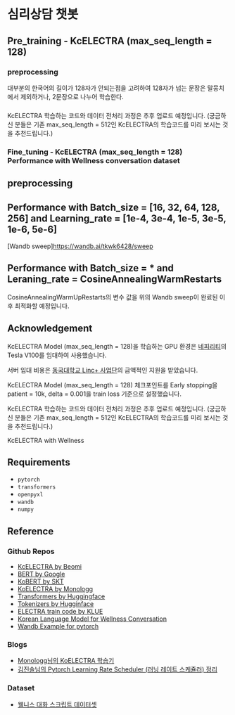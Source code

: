 # 심리상담 챗봇

## Pre_training - KcELECTRA (max_seq_length = 128)

### preprocessing
대부분의 한국어의 길이가 128자가 안되는점을 고려하여 128자가 넘는 문장은 말뭉치에서 제외하거나, 2문장으로 나누어 학습한다.

###

KcELECTRA 학습하는 코드와 데이터 전처리 과정은 추후 업로드 예정입니다. 
(궁금하신 분들은 기존 max_seq_length = 512인 KcELECTRA의 학습코드를 미리 보시는 것을 추천드립니다.)

### Fine_tuning - KcELECTRA (max_seq_length = 128) Performance with Wellness conversation dataset

## preprocessing

## Performance with Batch_size = [16, 32, 64, 128, 256] and Learning_rate = [1e-4, 3e-4, 1e-5, 3e-5, 1e-6, 5e-6]

[Wandb sweep]https://wandb.ai/tkwk6428/sweep

## Performance with Batch_size = * and Leraning_rate = CosineAnnealingWarmRestarts

CosineAnnealingWarmUpRestarts의 변수 값을 위의 Wandb sweep이 완료된 이후 최적화할 예정입니다.

## Acknowledgement

KcELECTRA Model (max_seq_length = 128)을 학습하는 GPU 환경은 [네피리티](https://www.nepirity.com/)의 Tesla V100를 임대하여 사용했습니다.

서버 임대 비용은 [동국대학교 Linc+ 사업단](https://lincplus.dongguk.edu/)의 금액적인 지원을 받았습니다.

KcELECTRA Model (max_seq_length = 128) 체크포인트를 Early stopping을 patient = 10k, delta = 0.001을 train loss 기준으로 설정했습니다.

KcELECTRA 학습하는 코드와 데이터 전처리 과정은 추후 업로드 예정입니다. 
(궁금하신 분들은 기존 max_seq_length = 512인 KcELECTRA의 학습코드를 미리 보시는 것을 추천드립니다.)

KcELECTRA with Wellness

## Requirements

- `pytorch`
- `transformers`
- `openpyxl`
- `wandb`
- `numpy`

## Reference 

### Github Repos
- [KcELECTRA by Beomi](https://github.com/Beomi/KcELECTRA)
- [BERT by Google](https://github.com/google-research/bert)
- [KoBERT by SKT](https://github.com/SKTBrain/KoBERT)
- [KoELECTRA by Monologg](https://github.com/monologg/KoELECTRA/)
- [Transformers by Huggingface](https://github.com/huggingface/transformers)
- [Tokenizers by Hugginface](https://github.com/huggingface/tokenizers)
- [ELECTRA train code by KLUE](https://github.com/KLUE-benchmark/KLUE-ELECTRA)
- [Korean Language Model for Wellness Conversation](https://github.com/nawnoes/WellnessConversation-LanguageModel/)
- [Wandb Example for pytorch](https://github.com/wandb/examples/tree/master/examples/pytorch)

### Blogs

- [Monologg님의 KoELECTRA 학습기](https://monologg.kr/categories/NLP/ELECTRA/)
- [김진솔님의 Pytorch Learning Rate Scheduler (러닝 레이트 스케쥴러) 정리](https://gaussian37.github.io/dl-pytorch-lr_scheduler/)

### Dataset

- [웰니스 대화 스크립트 데이터셋](https://aihub.or.kr/opendata/keti-data/recognition-laguage/KETI-02-006)
